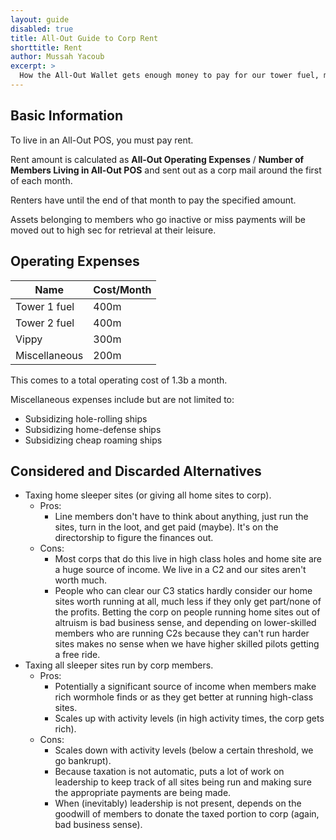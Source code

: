 ```yaml
---
layout: guide
disabled: true
title: All-Out Guide to Corp Rent
shorttitle: Rent
author: Mussah Yacoub
excerpt: >
  How the All-Out Wallet gets enough money to pay for our tower fuel, mapping tool, and miscellaneous corp expenses.
---
```


## Basic Information

To live in an All-Out POS, you must pay rent.

Rent amount is calculated as **All-Out Operating Expenses** / **Number of Members Living in All-Out POS** and sent out as a corp mail around the first of each month.

Renters have until the end of that month to pay the specified amount.

Assets belonging to members who go inactive or miss payments will be moved out to high sec for retrieval at their leisure.

## Operating Expenses

| Name          | Cost/Month |
|---------------|------------|
| Tower 1 fuel  | 400m       |
| Tower 2 fuel  | 400m       |
| Vippy         | 300m       |
| Miscellaneous | 200m       |

This comes to a total operating cost of 1.3b a month.

Miscellaneous expenses include but are not limited to:

- Subsidizing hole-rolling ships
- Subsidizing home-defense ships
- Subsidizing cheap roaming ships

## Considered and Discarded Alternatives

- Taxing home sleeper sites (or giving all home sites to corp).
  - Pros:
    - Line members don't have to think about anything, just run the sites, turn in the loot, and get paid (maybe).  It's on the directorship to figure the finances out.
  - Cons:
    - Most corps that do this live in high class holes and home site are a huge source of income.  We live in a C2 and our sites aren't worth much.
    - People who can clear our C3 statics hardly consider our home sites worth running at all, much less if they only get part/none of the profits.  Betting the corp on people running home sites out of altruism is bad business sense, and depending on lower-skilled members who are running C2s because they can't run harder sites makes no sense when we have higher skilled pilots getting a free ride.
- Taxing all sleeper sites run by corp members.
  - Pros:
    - Potentially a significant source of income when members make rich wormhole finds or as they get better at running high-class sites.
    - Scales up with activity levels (in high activity times, the corp gets rich).
  - Cons:
    - Scales down with activity levels (below a certain threshold, we go bankrupt).
    - Because taxation is not automatic, puts a lot of work on leadership to keep track of all sites being run and making sure the appropriate payments are being made.
    - When (inevitably) leadership is not present, depends on the goodwill of members to donate the taxed portion to corp (again, bad business sense).
